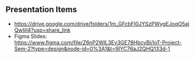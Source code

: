 ## Presentation Items
- https://drive.google.com/drive/folders/1m_GFcbFI0JYSzPWygEJoqO5ajQwliil4?usp=share_link
- Figma Slides: https://www.figma.com/file/Z6nP2WlL3Ey3GE78HbcvBj/IoT-Project-Sem-2?type=design&node-id=0%3A1&t=9IYC76aJ2QHQ133d-1
